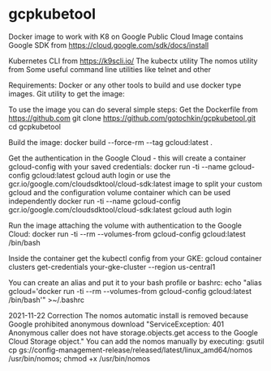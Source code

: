 # gcpkubetool
Docker image to work with K8 on Google Public Cloud
Image contains Google SDK from https://cloud.google.com/sdk/docs/install 

Kubernetes CLI from https://k9scli.io/
The kubectx utility 
The nomos utility from 
Some useful command line utilities like telnet and other 

Requirements:
Docker or any other tools to build and use docker type images.
Git utility to get the image:


To use the image you can do several simple steps:
Get the Dockerfile from https://github.com
git clone https://github.com/gotochkin/gcpkubetool.git
cd gcpkubetool

Build the image:
docker build --force-rm --tag gcloud:latest .

Get the authentication in the Google Cloud - this will create a container gcloud-config with your saved credentials:
docker run -ti --name gcloud-config gcloud:latest gcloud auth login
or use the gcr.io/google.com/cloudsdktool/cloud-sdk:latest image to split your custom gcloud and the configuration volume container which can be used independently
docker run -ti --name gcloud-config gcr.io/google.com/cloudsdktool/cloud-sdk:latest gcloud auth login

Run the image attaching the volume with authentication to the Google Cloud:
docker run -ti --rm --volumes-from gcloud-config gcloud:latest /bin/bash

Inside the container get the kubectl config from your GKE:
gcloud container clusters get-credentials your-gke-cluster --region us-central1

You can create an alias and put it to your bash profile or bashrc:
echo "alias gcloud='docker run -ti --rm --volumes-from gcloud-config gcloud:latest /bin/bash'" >~/.bashrc

2021-11-22 Correction
The nomos automatic install is removed because Google prohibited anonymous download "ServiceException: 401 Anonymous caller does not have storage.objects.get access to the Google Cloud Storage object."
You can add the nomos manually by executing:
gsutil cp gs://config-management-release/released/latest/linux_amd64/nomos /usr/bin/nomos; chmod +x /usr/bin/nomos
